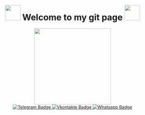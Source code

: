 <h1 align="center">
  <img src="https://user-images.githubusercontent.com/74038190/213844263-a8897a51-32f4-4b3b-b5c2-e1528b89f6f3.png" width="50" />
  Welcome to my git page
  <img src="https://user-images.githubusercontent.com/74038190/213844263-a8897a51-32f4-4b3b-b5c2-e1528b89f6f3.png" width="50" />
</h1>
<div id="header" align="center">
  <img src="images/animated2.gif" width="250"/>
</div>
<div id="badges" align="center">
  <a href="https://t.me/Alexey_Lexxs">
    <img src="https://img.shields.io/badge/Telegram-blue?logo=telegram&logoColor=white&style=for-the-badge" alt="Telegram Badge"/>
  </a>
  <a href="https://vk.com/lexxs15">
    <img src="https://img.shields.io/badge/Vk-blue?logo=vk&logoColor=white&style=for-the-badge" alt="Vkontakte Badge"/>
  </a>
  <a href="https://wa.me/79295094907?text=%D0%9F%D1%80%D0%B8%D0%B2%D0%B5%D1%82!">
    <img src="https://img.shields.io/badge/Whatsapp-green?logo=whatsapp&logoColor=white&style=for-the-badge" alt="Whatsapp Badge"/>
  </a>
</div>
